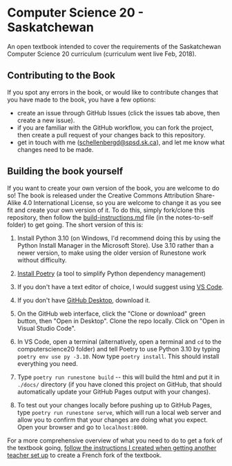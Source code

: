 # Computer Science 20 - Saskatchewan
An open textbook intended to cover the requirements of the Saskatchewan Computer Science 20 curriculum (curriculum went live Feb, 2018).

## Contributing to the Book
If you spot any errors in the book, or would like to contribute changes that you have made to the book, you have a few options:
- create an issue through GitHub Issues (click the issues tab above, then create a new issue).
- if you are familiar with the GitHub workflow, you can fork the project, then create a pull request of your changes back to this repository.
- get in touch with me (schellenbergd@spsd.sk.ca), and let me know what changes need to be made.

## Building the book yourself
If you want to create your own version of the book, you are welcome to do so! The book is released under the Creative Commons Attribution Share-Alike 4.0 International License, so you are welcome to change it as you see fit and create your own version of it. To do this, simply fork/clone this repository, then follow the [build-instructions.md](notes-to-self/build-instructions.md) file (in the notes-to-self folder) to get going. The short version of this is:

1. Install Python 3.10 (on Windows, I'd recommend doing this by using the Python Install Manager in the Microsoft Store). Use 3.10 rather than a newer version, to make using the older version of Runestone work without difficulty.

2. [Install Poetry](https://python-poetry.org/docs/#installing-with-the-official-installer) (a tool to simplify Python dependency management)

3. If you don't have a text editor of choice, I would suggest using [VS Code](https://code.visualstudio.com/). 

4. If you don't have [GitHub Desktop](https://desktop.github.com/), download it.

5. On the GitHub web interface, click the "Clone or download" green button, then "Open in Desktop". Clone the repo locally. Click on "Open in Visual Studio Code".

6.  In VS Code, open a terminal (alternatively, open a terminal and ``cd`` to the computerscience20 folder) and tell Poetry to use Python 3.10 by typing ``poetry env use py -3.10``. Now type ``poetry install``. This should install everything you need.

7.  Type ``poetry run runestone build`` -- this will build the html and put it in ``./docs/`` directory (if you have cloned this project on GitHub, that should automatically update your GitHub Pages output with your changes).

8. To test out your changes locally before pushing up to GitHub Pages, type ``poetry run runestone serve``, which will run a local web server and allow you to confirm that your changes are doing what you expect. Open your browser and go to ``localhost:8000``.

For a more comprehensive overview of what you need to do to get a fork of the textbook going, [follow the instructions I created when getting another teacher set up](notes-to-self/how-to-fork-the-textbook.rst) to create a French fork of the textbook.
